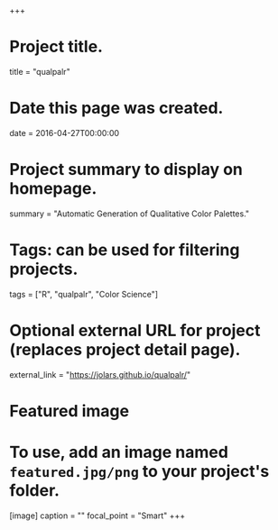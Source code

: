 +++
# Project title.
title = "qualpalr"

# Date this page was created.
date = 2016-04-27T00:00:00

# Project summary to display on homepage.
summary = "Automatic Generation of Qualitative Color Palettes."

# Tags: can be used for filtering projects.
tags = ["R", "qualpalr", "Color Science"]

# Optional external URL for project (replaces project detail page).
external_link = "https://jolars.github.io/qualpalr/"

# Featured image
# To use, add an image named `featured.jpg/png` to your project's folder.
[image]
  caption = ""
  focal_point = "Smart"
+++
